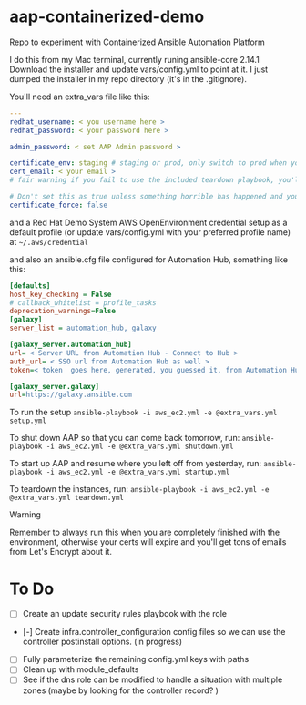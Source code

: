 # aap-containerized-demo
Repo to experiment with Containerized Ansible Automation Platform

I do this from my Mac terminal, currently runing ansible-core 2.14.1 
Download the installer and update vars/config.yml to point at it.  I just 
dumped the installer in my repo directory (it's in the .gitignore).  

You'll need an extra_vars file like this:

```yaml
---
redhat_username: < you username here >
redhat_password: < your password here >

admin_password: < set AAP Admin password >

certificate_env: staging # staging or prod, only switch to prod when you've confirmed your setup works
cert_email: < your email >
# fair warning if you fail to use the included teardown playbook, you'll get emails as those certs expire in 90 days

# Don't set this as true unless something horrible has happened and you think it's cert related
certificate_force: false 
```

and a Red Hat Demo System AWS OpenEnvironment credential setup as a default profile (or update vars/config.yml with your preferred profile name) at `~/.aws/credential`

and also an ansible.cfg file configured for Automation Hub, something like this:
```ini
[defaults]
host_key_checking = False
# callback_whitelist = profile_tasks
deprecation_warnings=False
[galaxy]
server_list = automation_hub, galaxy 

[galaxy_server.automation_hub]
url= < Server URL from Automation Hub - Connect to Hub >
auth_url= < SSO url from Automation Hub as well >
token=< token  goes here, generated, you guessed it, from Automation Hub >

[galaxy_server.galaxy]
url=https://galaxy.ansible.com
```

To run the setup 
`ansible-playbook -i aws_ec2.yml -e @extra_vars.yml setup.yml `

To shut down AAP so that you can come back tomorrow, run:
`ansible-playbook -i aws_ec2.yml -e @extra_vars.yml shutdown.yml`

To start up AAP and resume where you left off from yesterday, run:
`ansible-playbook -i aws_ec2.yml -e @extra_vars.yml startup.yml`

To teardown the instances, run:
`ansible-playbook -i aws_ec2.yml -e @extra_vars.yml teardown.yml`
> [!WARNING]
> Remember to always run this when you are completely finished with
> the environment, otherwise your certs will expire 
> and you'll get tons of emails from Let's Encrypt about it.

# To Do 
- [ ] Create an update security rules playbook with the role
- [-] Create infra.controller_configuration config files so we can use the controller postinstall options. (in progress)
- [ ] Fully parameterize the remaining config.yml keys with paths
- [ ] Clean up with module_defaults
- [ ] See if the dns role can be modified to handle a situation with multiple zones (maybe by looking for the controller record? )